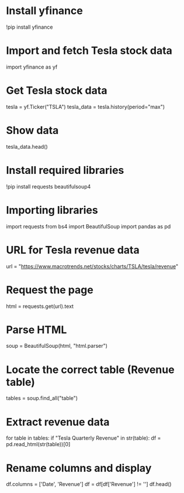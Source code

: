# Install yfinance
!pip install yfinance

# Import and fetch Tesla stock data
import yfinance as yf

# Get Tesla stock data
tesla = yf.Ticker("TSLA")
tesla_data = tesla.history(period="max")

# Show data
tesla_data.head()

# Install required libraries
!pip install requests beautifulsoup4

# Importing libraries
import requests
from bs4 import BeautifulSoup
import pandas as pd

# URL for Tesla revenue data
url = "https://www.macrotrends.net/stocks/charts/TSLA/tesla/revenue"

# Request the page
html = requests.get(url).text

# Parse HTML
soup = BeautifulSoup(html, "html.parser")

# Locate the correct table (Revenue table)
tables = soup.find_all("table")

# Extract revenue data
for table in tables:
    if "Tesla Quarterly Revenue" in str(table):
        df = pd.read_html(str(table))[0]

# Rename columns and display
df.columns = ['Date', 'Revenue']
df = df[df['Revenue'] != '']
df.head()

